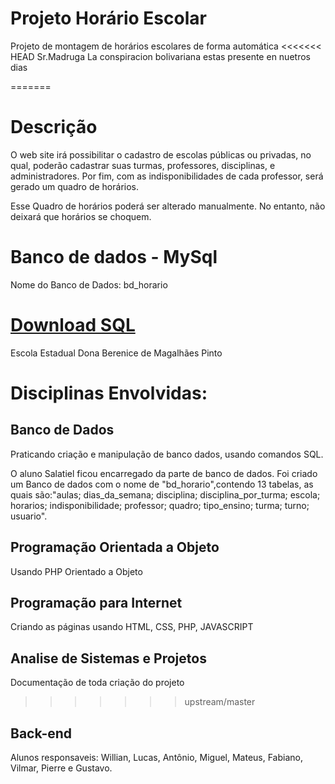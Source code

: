 # Projeto Horário Escolar
Projeto de montagem de horários escolares de forma automática
<<<<<<< HEAD
Sr.Madruga
La conspiracion bolivariana estas presente en nuetros dias 

=======

# Descrição
O web site irá possibilitar o cadastro de escolas públicas ou privadas, no qual, poderão cadastrar suas turmas, professores, disciplinas, e administradores. Por fim, com as indisponibilidades de cada professor, será gerado um quadro de horários.

Esse Quadro de horários poderá ser alterado manualmente. No entanto, não deixará que horários se choquem. 


# Banco de dados - MySql


Nome do Banco de Dados: bd_horario


[Download SQL](https://github.com/mlealprof/horario/database/bd_horario.sql)
=========================================================================

Escola Estadual Dona Berenice de Magalhães Pinto

# Disciplinas Envolvidas:

## Banco de Dados
Praticando criação e manipulação de banco dados, usando comandos SQL.

<!--==========================
  Relatório banco de dados
  ============================-->
O aluno Salatiel ficou encarregado da parte de banco de dados.
Foi criado um Banco de dados com o nome de "bd_horario",contendo 13 tabelas, as quais são:"aulas; dias_da_semana; disciplina; disciplina_por_turma; escola; horarios; indisponibilidade; professor; quadro; tipo_ensino; turma; turno; usuario".

## Programação Orientada a Objeto
Usando PHP Orientado a Objeto 

## Programação para Internet
Criando as páginas usando HTML, CSS, PHP, JAVASCRIPT

## Analise de Sistemas e Projetos 
Documentação de toda criação do projeto
>>>>>>> upstream/master

## Back-end
<!--==========================
  Relatório Back-end
  ============================-->
  Alunos responsaveis: Willian, Lucas, Antônio, Miguel, Mateus, Fabiano, Vilmar, Pierre e Gustavo.